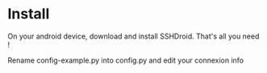 # Install
On your android device, download and install SSHDroid.
That's all you need !

Rename config-example.py into config.py and edit your connexion info
